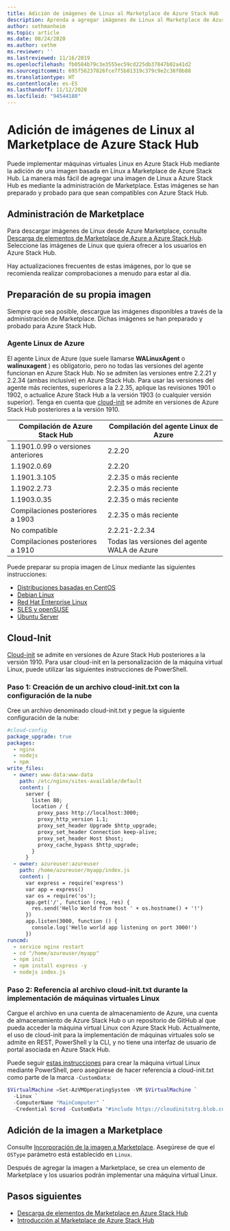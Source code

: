```yaml
---
title: Adición de imágenes de Linux al Marketplace de Azure Stack Hub
description: Aprenda a agregar imágenes de Linux al Marketplace de Azure Stack Hub.
author: sethmanheim
ms.topic: article
ms.date: 08/24/2020
ms.author: sethm
ms.reviewer: ''
ms.lastreviewed: 11/16/2019
ms.openlocfilehash: fb0584b79c3e3555ec59cd225db37847b02a41d2
ms.sourcegitcommit: 695f56237826fce7f5b81319c379c9e2c38f0b88
ms.translationtype: HT
ms.contentlocale: es-ES
ms.lasthandoff: 11/12/2020
ms.locfileid: "94544180"
---
```

# <a name="add-linux-images-to-the-azure-stack-hub-marketplace"></a>Adición de imágenes de Linux al Marketplace de Azure Stack Hub

Puede implementar máquinas virtuales Linux en Azure Stack Hub mediante la adición de una imagen basada en Linux a Marketplace de Azure Stack Hub. La manera más fácil de agregar una imagen de Linux a Azure Stack Hub es mediante la administración de Marketplace. Estas imágenes se han preparado y probado para que sean compatibles con Azure Stack Hub.

## <a name="marketplace-management"></a>Administración de Marketplace

Para descargar imágenes de Linux desde Azure Marketplace, consulte [Descarga de elementos de Marketplace de Azure a Azure Stack Hub](azure-stack-download-azure-marketplace-item.md). Seleccione las imágenes de Linux que quiera ofrecer a los usuarios en Azure Stack Hub.

Hay actualizaciones frecuentes de estas imágenes, por lo que se recomienda realizar comprobaciones a menudo para estar al día.

## <a name="prepare-your-own-image"></a>Preparación de su propia imagen

Siempre que sea posible, descargue las imágenes disponibles a través de la administración de Marketplace. Dichas imágenes se han preparado y probado para Azure Stack Hub.

### <a name="azure-linux-agent"></a>Agente Linux de Azure

El agente Linux de Azure (que suele llamarse **WALinuxAgent** o **walinuxagent** ) es obligatorio, pero no todas las versiones del agente funcionan en Azure Stack Hub. No se admiten las versiones entre 2.2.21 y 2.2.34 (ambas inclusive) en Azure Stack Hub. Para usar las versiones del agente más recientes, superiores a la 2.2.35, aplique las revisiones 1901 o 1902, o actualice Azure Stack Hub a la versión 1903 (o cualquier versión superior). Tenga en cuenta que [cloud-init](https://cloud-init.io/) se admite en versiones de Azure Stack Hub posteriores a la versión 1910.

| Compilación de Azure Stack Hub | Compilación del agente Linux de Azure |
| ------------- | ------------- |
| 1.1901.0.99 o versiones anteriores | 2.2.20 |
| 1.1902.0.69  | 2.2.20  |
|  1.1901.3.105   | 2.2.35 o más reciente |
| 1.1902.2.73  | 2.2.35 o más reciente |
| 1.1903.0.35  | 2.2.35 o más reciente |
| Compilaciones posteriores a 1903 | 2.2.35 o más reciente |
| No compatible | 2.2.21-2.2.34 |
| Compilaciones posteriores a 1910 | Todas las versiones del agente WALA de Azure|

Puede preparar su propia imagen de Linux mediante las siguientes instrucciones:

* [Distribuciones basadas en CentOS](/azure/virtual-machines/linux/create-upload-centos?toc=%2fazure%2fvirtual-machines%2flinux%2ftoc.json)
* [Debian Linux](/azure/virtual-machines/linux/debian-create-upload-vhd?toc=%2fazure%2fvirtual-machines%2flinux%2ftoc.json)
* [Red Hat Enterprise Linux](azure-stack-redhat-create-upload-vhd.md)
* [SLES y openSUSE](/azure/virtual-machines/linux/suse-create-upload-vhd?toc=%2fazure%2fvirtual-machines%2flinux%2ftoc.json)
* [Ubuntu Server](/azure/virtual-machines/linux/create-upload-ubuntu?toc=%2fazure%2fvirtual-machines%2flinux%2ftoc.json)

## <a name="cloud-init"></a>Cloud-Init

[Cloud-init](https://cloud-init.io/) se admite en versiones de Azure Stack Hub posteriores a la versión 1910. Para usar cloud-init en la personalización de la máquina virtual Linux, puede utilizar las siguientes instrucciones de PowerShell.

### <a name="step-1-create-a-cloud-inittxt-file-with-your-cloud-config"></a>Paso 1: Creación de un archivo cloud-init.txt con la configuración de la nube

Cree un archivo denominado cloud-init.txt y pegue la siguiente configuración de la nube:

```yaml
#cloud-config
package_upgrade: true
packages:
  - nginx
  - nodejs
  - npm
write_files:
  - owner: www-data:www-data
    path: /etc/nginx/sites-available/default
    content: |
      server {
        listen 80;
        location / {
          proxy_pass http://localhost:3000;
          proxy_http_version 1.1;
          proxy_set_header Upgrade $http_upgrade;
          proxy_set_header Connection keep-alive;
          proxy_set_header Host $host;
          proxy_cache_bypass $http_upgrade;
        }
      }
  - owner: azureuser:azureuser
    path: /home/azureuser/myapp/index.js
    content: |
      var express = require('express')
      var app = express()
      var os = require('os');
      app.get('/', function (req, res) {
        res.send('Hello World from host ' + os.hostname() + '!')
      })
      app.listen(3000, function () {
        console.log('Hello world app listening on port 3000!')
      })
runcmd:
  - service nginx restart
  - cd "/home/azureuser/myapp"
  - npm init
  - npm install express -y
  - nodejs index.js
  ```
  
### <a name="step-2-reference-cloud-inittxt-during-the-linux-vm-deployment"></a>Paso 2: Referencia al archivo cloud-init.txt durante la implementación de máquinas virtuales Linux

Cargue el archivo en una cuenta de almacenamiento de Azure, una cuenta de almacenamiento de Azure Stack Hub o un repositorio de GitHub al que pueda acceder la máquina virtual Linux con Azure Stack Hub.
Actualmente, el uso de cloud-init para la implementación de máquinas virtuales solo se admite en REST, PowerShell y la CLI, y no tiene una interfaz de usuario de portal asociada en Azure Stack Hub.

Puede seguir [estas instrucciones](../user/azure-stack-quick-create-vm-linux-powershell.md) para crear la máquina virtual Linux mediante PowerShell, pero asegúrese de hacer referencia a cloud-init.txt como parte de la marca `-CustomData`:

```powershell
$VirtualMachine =Set-AzVMOperatingSystem -VM $VirtualMachine `
  -Linux `
  -ComputerName "MainComputer" `
  -Credential $cred -CustomData "#include https://cloudinitstrg.blob.core.windows.net/strg/cloud-init.txt"
```

## <a name="add-your-image-to-marketplace"></a>Adición de la imagen a Marketplace

Consulte [Incorporación de la imagen a Marketplace](azure-stack-add-vm-image.md). Asegúrese de que el `OSType` parámetro está establecido en `Linux`.

Después de agregar la imagen a Marketplace, se crea un elemento de Marketplace y los usuarios podrán implementar una máquina virtual Linux.

## <a name="next-steps"></a>Pasos siguientes

* [Descarga de elementos de Marketplace en Azure Stack Hub](azure-stack-download-azure-marketplace-item.md)
* [Introducción al Marketplace de Azure Stack Hub](azure-stack-marketplace.md)
